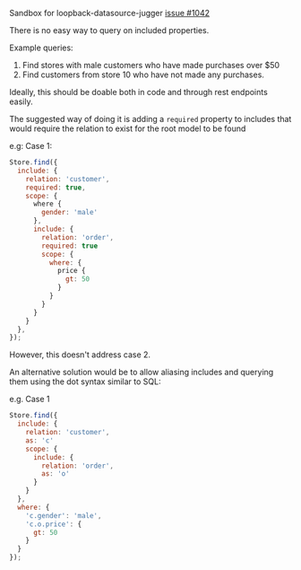 Sandbox for loopback-datasource-jugger [issue #1042](https://github.com/strongloop/loopback-datasource-juggler/issues/1042)

There is no easy way to query on included properties.

Example queries:

1. Find stores with male customers who have made purchases over $50
2. Find customers from store 10 who have not made any purchases.

Ideally, this should be doable both in code and through rest endpoints easily.

The suggested way of doing it is adding a `required` property to includes that would require the relation to exist for the root model to be found

e.g: Case 1:

```javascript
Store.find({
  include: {
    relation: 'customer',
    required: true,
    scope: { 
      where {
        gender: 'male'
      },
      include: {
        relation: 'order',
        required: true
        scope: {
          where: {
            price {
              gt: 50
            }
          }
        }
      }
    }
  },
});
```

However, this doesn't address case 2.

An alternative solution would be to allow aliasing includes and querying them using the dot syntax similar to SQL:

e.g. Case 1

```javascript
Store.find({
  include: {
    relation: 'customer',
    as: 'c'
    scope: { 
      include: {
        relation: 'order',
        as: 'o'
      }
    }
  },
  where: {
    'c.gender': 'male',
    'c.o.price': {
      gt: 50
    }
  }
});
```